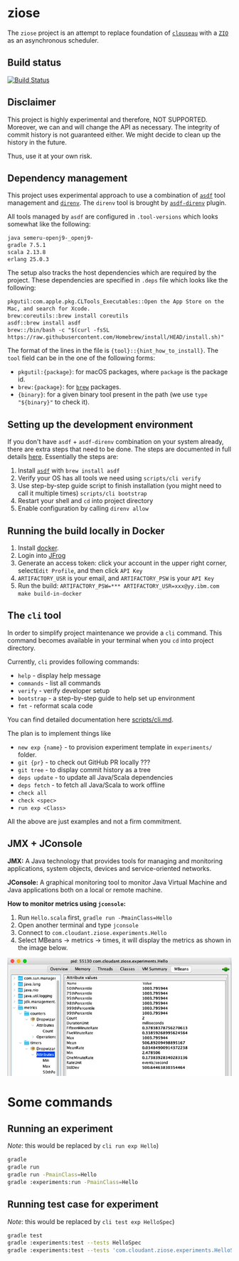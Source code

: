 # ziose

The `ziose` project is an attempt to replace foundation of [`clouseau`](https://github.com/cloudant-labs/clouseau/) with
a [`ZIO`](https://github.com/zio/zio) as an asynchronous scheduler.

## Build status

[![Build Status](https://wcp-cloudantnosqldb-prod-jenkins.swg-devops.com/job/cloudant/job/ziose/job/main/badge/icon)](https://wcp-cloudantnosqldb-prod-jenkins.swg-devops.com/job/cloudant/job/ziose/job/main/)

## Disclaimer

This project is highly experimental and therefore, NOT SUPPORTED. Moreover, we can and will change the API as necessary.
The integrity of commit history is not guaranteed either. We might decide to clean up the history in the future.

Thus, use it at your own risk.

## Dependency management

This project uses experimental approach to use a combination of [`asdf`](https://github.com/asdf-vm/asdf) tool
management and [`direnv`](https://github.com/direnv/direnv/). The `direnv` tool is brought
by [`asdf-direnv`](https://github.com/asdf-community/asdf-direnv) plugin.

All tools managed by `asdf` are configured in `.tool-versions` which looks somewhat like the following:

```
java semeru-openj9-_openj9-
gradle 7.5.1
scala 2.13.8
erlang 25.0.3
```

The setup also tracks the host dependencies which are required by the project. These dependencies are specified
in `.deps` file which looks like the following:

```
pkgutil:com.apple.pkg.CLTools_Executables::Open the App Store on the Mac, and search for Xcode.
brew:coreutils::brew install coreutils
asdf::brew install asdf
brew::/bin/bash -c "$(curl -fsSL https://raw.githubusercontent.com/Homebrew/install/HEAD/install.sh)"
```

The format of the lines in the file is `{tool}::{hint_how_to_install}`. The `tool` field can be in the one of the
following forms:

* `pkgutil:{package}`: for macOS packages, where `package` is the package id.
* `brew:{package}`: for [`brew`](https://brew.sh/) packages.
* `{binary}`: for a given binary tool present in the path (we use `type "${binary}"` to check it).

## Setting up the development environment

If you don't have `asdf` + `asdf-direnv` combination on your system already, there are extra steps that need to be done.
The steps are documented in full details [here](./scripts/bootstrap.md). Essentially the steps are:

1. Install [`asdf`](https://github.com/asdf-vm/asdf) with `brew install asdf`
2. Verify your OS has all tools we need using `scripts/cli verify`
3. Use step-by-step guide script to finish installation (you might need to call it multiple times) `scripts/cli bootstrap`
4. Restart your shell and `cd` into project directory
5. Enable configuration by calling `direnv allow`

## Running the build locally in Docker

1. Install [docker](https://www.docker.com/).
2. Login into [JFrog](https://na.artifactory.swg-devops.com/ui)
3. Generate an access token: click your account in the upper right corner, select`Edit Profile`, and then click `API Key`
4. `ARTIFACTORY_USR` is your email, and `ARTIFACTORY_PSW` is your `API Key`
5. Run the build: `ARTIFACTORY_PSW=*** ARTIFACTORY_USR=xxx@yy.ibm.com make build-in-docker`

## The `cli` tool

In order to simplify project maintenance we provide a `cli` command. This command becomes available in your terminal
when you `cd` into project directory.

Currently, `cli` provides following commands:

* `help`      - display help message
* `commands`  - list all commands
* `verify`    - verify developer setup
* `bootstrap` - a step-by-step guide to help set up environment
* `fmt`       - reformat scala code

You can find detailed documentation here [scripts/cli.md](./scripts/cli.md).

The plan is to implement things like

* `new exp {name}` - to provision experiment template in `experiments/` folder.
* `git {pr}` - to check out GitHub PR locally ???
* `git tree` - to display commit history as a tree
* `deps update` - to update all Java/Scala dependencies
* `deps fetch` - to fetch all Java/Scala to work offline
* `check all`
* `check <spec>`
* `run exp <Class>`

All the above are just examples and not a firm commitment.

## JMX + JConsole

**JMX:** A Java technology that provides tools for managing and monitoring applications, system objects, devices and
service-oriented networks.

**JConsole:** A graphical monitoring tool to monitor Java Virtual Machine and Java applications both on a local or
remote machine.

**How to monitor metrics using `jconsole`:**
1. Run `Hello.scala` first, `gradle run -PmainClass=Hello`
2. Open another terminal and type `jconsole`
3. Connect to `com.cloudant.ziose.experiments.Hello`
4. Select MBeans -> metrics -> times, it will display the metrics as shown in the image below.

![jmx.png](jmx.png)

# Some commands

## Running an experiment

*Note*: this would be replaced by `cli run exp Hello`)

```bash
gradle
gradle run
gradle run -PmainClass=Hello
gradle :experiments:run -PmainClass=Hello
```

## Running test case for experiment

*Note*: this would be replaced by `cli test exp HelloSpec`)

```bash
gradle test
gradle :experiments:test --tests HelloSpec
gradle :experiments:test --tests 'com.cloudant.ziose.experiments.HelloSpec'
```
